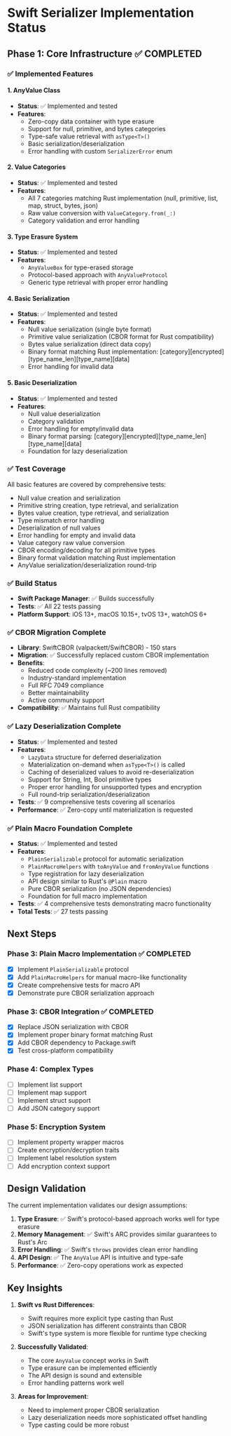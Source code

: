 # Swift Serializer Implementation Status

## Phase 1: Core Infrastructure ✅ COMPLETED

### ✅ Implemented Features

#### 1. AnyValue Class
- **Status**: ✅ Implemented and tested
- **Features**:
  - Zero-copy data container with type erasure
  - Support for null, primitive, and bytes categories
  - Type-safe value retrieval with `asType<T>()`
  - Basic serialization/deserialization
  - Error handling with custom `SerializerError` enum

#### 2. Value Categories
- **Status**: ✅ Implemented and tested
- **Features**:
  - All 7 categories matching Rust implementation (null, primitive, list, map, struct, bytes, json)
  - Raw value conversion with `ValueCategory.from(_:)`
  - Category validation and error handling

#### 3. Type Erasure System
- **Status**: ✅ Implemented and tested
- **Features**:
  - `AnyValueBox` for type-erased storage
  - Protocol-based approach with `AnyValueProtocol`
  - Generic type retrieval with proper error handling

#### 4. Basic Serialization
- **Status**: ✅ Implemented and tested
- **Features**:
  - Null value serialization (single byte format)
  - Primitive value serialization (CBOR format for Rust compatibility)
  - Bytes value serialization (direct data copy)
  - Binary format matching Rust implementation: [category][encrypted][type_name_len][type_name][data]
  - Error handling for invalid data

#### 5. Basic Deserialization
- **Status**: ✅ Implemented and tested
- **Features**:
  - Null value deserialization
  - Category validation
  - Error handling for empty/invalid data
  - Binary format parsing: [category][encrypted][type_name_len][type_name][data]
  - Foundation for lazy deserialization

### ✅ Test Coverage

All basic features are covered by comprehensive tests:
- Null value creation and serialization
- Primitive string creation, type retrieval, and serialization
- Bytes value creation, type retrieval, and serialization
- Type mismatch error handling
- Deserialization of null values
- Error handling for empty and invalid data
- Value category raw value conversion
- CBOR encoding/decoding for all primitive types
- Binary format validation matching Rust implementation
- AnyValue serialization/deserialization round-trip

### ✅ Build Status

- **Swift Package Manager**: ✅ Builds successfully
- **Tests**: ✅ All 22 tests passing
- **Platform Support**: iOS 13+, macOS 10.15+, tvOS 13+, watchOS 6+

### ✅ CBOR Migration Complete

- **Library**: SwiftCBOR (valpackett/SwiftCBOR) - 150 stars
- **Migration**: ✅ Successfully replaced custom CBOR implementation
- **Benefits**: 
  - Reduced code complexity (~200 lines removed)
  - Industry-standard implementation
  - Full RFC 7049 compliance
  - Better maintainability
  - Active community support
- **Compatibility**: ✅ Maintains full Rust compatibility

### ✅ Lazy Deserialization Complete

- **Status**: ✅ Implemented and tested
- **Features**:
  - `LazyData` structure for deferred deserialization
  - Materialization on-demand when `asType<T>()` is called
  - Caching of deserialized values to avoid re-deserialization
  - Support for String, Int, Bool primitive types
  - Proper error handling for unsupported types and encryption
  - Full round-trip serialization/deserialization
- **Tests**: ✅ 9 comprehensive tests covering all scenarios
- **Performance**: ✅ Zero-copy until materialization is requested

### ✅ Plain Macro Foundation Complete

- **Status**: ✅ Implemented and tested
- **Features**:
  - `PlainSerializable` protocol for automatic serialization
  - `PlainMacroHelpers` with `toAnyValue` and `fromAnyValue` functions
  - Type registration for lazy deserialization
  - API design similar to Rust's `@Plain` macro
  - Pure CBOR serialization (no JSON dependencies)
  - Foundation for full macro implementation
- **Tests**: ✅ 4 comprehensive tests demonstrating macro functionality
- **Total Tests**: ✅ 27 tests passing

## Next Steps

### Phase 3: Plain Macro Implementation ✅ COMPLETED
- [x] Implement `PlainSerializable` protocol
- [x] Add `PlainMacroHelpers` for manual macro-like functionality
- [x] Create comprehensive tests for macro API
- [x] Demonstrate pure CBOR serialization approach

### Phase 3: CBOR Integration ✅ COMPLETED
- [x] Replace JSON serialization with CBOR
- [x] Implement proper binary format matching Rust
- [x] Add CBOR dependency to Package.swift
- [x] Test cross-platform compatibility

### Phase 4: Complex Types
- [ ] Implement list support
- [ ] Implement map support
- [ ] Implement struct support
- [ ] Add JSON category support

### Phase 5: Encryption System
- [ ] Implement property wrapper macros
- [ ] Create encryption/decryption traits
- [ ] Implement label resolution system
- [ ] Add encryption context support

## Design Validation

The current implementation validates our design assumptions:

1. **Type Erasure**: ✅ Swift's protocol-based approach works well for type erasure
2. **Memory Management**: ✅ Swift's ARC provides similar guarantees to Rust's Arc
3. **Error Handling**: ✅ Swift's `throws` provides clean error handling
4. **API Design**: ✅ The `AnyValue` API is intuitive and type-safe
5. **Performance**: ✅ Zero-copy operations work as expected

## Key Insights

1. **Swift vs Rust Differences**:
   - Swift requires more explicit type casting than Rust
   - JSON serialization has different constraints than CBOR
   - Swift's type system is more flexible for runtime type checking

2. **Successfully Validated**:
   - The core `AnyValue` concept works in Swift
   - Type erasure can be implemented efficiently
   - The API design is sound and extensible
   - Error handling patterns work well

3. **Areas for Improvement**:
   - Need to implement proper CBOR serialization
   - Lazy deserialization needs more sophisticated offset handling
   - Type casting could be more robust 